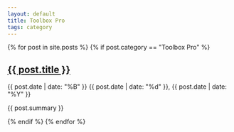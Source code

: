 ```yaml
---
layout: default
title: Toolbox Pro
tags: category
---
```


<div class="category-posts">
    {% for post in site.posts %}
        {% if post.category == "Toolbox Pro" %}
            <article class="post" role="article">
              <h2><a class="post-link" href="{{ site.baseurl }}{{ post.url }}">
                {{ post.title }}
              </a></h2>
                    <span class="post-date">
                <time datetime="{{ post.date | date_to_xmlschema }}">{{ post.date | date: "%B" }}</time>
                <time class="date-day" datetime="{{ post.date | date_to_xmlschema }}">{{ post.date | date: "%d" }},</time>
                <time datetime="{{ post.date | date_to_xmlschema }}">{{ post.date | date: "%Y" }}</time>
              </span>
              <p class="post-summary">{{ post.summary }}</p>
            </article>
        {% endif %}
  {% endfor %}
    
</div>
